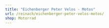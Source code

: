 ```yaml
---
title: "Eichenberger Peter Velos - Motos"
url: /reinach/eichenberger-peter-velos-motos/
shop: Motorrad
---
```

